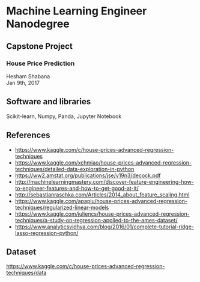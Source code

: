 # Machine Learning Engineer Nanodegree
## Capstone Project
### House Price Prediction
Hesham Shabana  
Jan 9th, 2017

## Software and libraries
Scikit-learn, Numpy, Panda, Jupyter Notebook

## References
 * https://www.kaggle.com/c/house-prices-advanced-regression-techniques
 * https://www.kaggle.com/xchmiao/house-prices-advanced-regression-techniques/detailed-data-exploration-in-python
 * https://ww2.amstat.org/publications/jse/v19n3/decock.pdf
 * http://machinelearningmastery.com/discover-feature-engineering-how-to-engineer-features-and-how-to-get-good-at-it/
 * http://sebastianraschka.com/Articles/2014_about_feature_scaling.html
 * https://www.kaggle.com/apapiu/house-prices-advanced-regression-techniques/regularized-linear-models
 * https://www.kaggle.com/juliencs/house-prices-advanced-regression-techniques/a-study-on-regression-applied-to-the-ames-dataset/
 * https://www.analyticsvidhya.com/blog/2016/01/complete-tutorial-ridge-lasso-regression-python/

## Dataset
 https://www.kaggle.com/c/house-prices-advanced-regression-techniques/data
